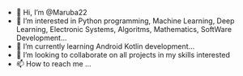 - 👋 Hi, I’m @Maruba22
- 👀 I’m interested in Python programming, Machine Learning, Deep Learning, Electronic Systems, Algoritms, Mathematics, SoftWare Development...
- 🌱 I’m currently learning Android Kotlin development...
- 💞️ I’m looking to collaborate on all projects in my skills interested
- 📫 How to reach me ...

<!---
Maruba22/Maruba22 is a ✨ special ✨ repository because its `README.md` (this file) appears on your GitHub profile.
You can click the Preview link to take a look at your changes.
--->
